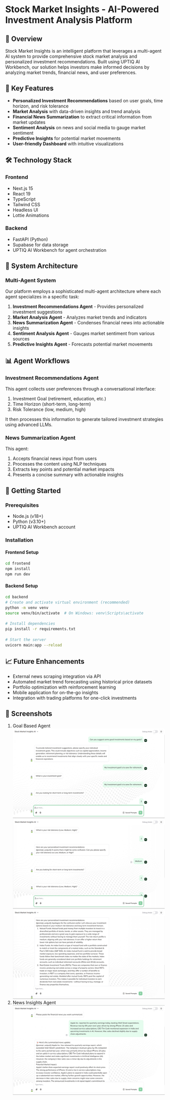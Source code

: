 # Stock Market Insights - AI-Powered Investment Analysis Platform

## 🧠 Overview

Stock Market Insights is an intelligent platform that leverages a multi-agent AI system to provide comprehensive stock market analysis and personalized investment recommendations. Built using UPTIQ AI Workbench, our solution helps investors make informed decisions by analyzing market trends, financial news, and user preferences.

## 🤖 Key Features

- **Personalized Investment Recommendations** based on user goals, time horizon, and risk tolerance
- **Market Analysis** with data-driven insights and trend analysis
- **Financial News Summarization** to extract critical information from market updates
- **Sentiment Analysis** on news and social media to gauge market sentiment
- **Predictive Insights** for potential market movements
- **User-friendly Dashboard** with intuitive visualizations

## 🛠️ Technology Stack

### Frontend
- Next.js 15
- React 19
- TypeScript
- Tailwind CSS
- Headless UI
- Lottie Animations

### Backend
- FastAPI (Python)
- Supabase for data storage
- UPTIQ AI Workbench for agent orchestration

## 🧩 System Architecture

### Multi-Agent System
Our platform employs a sophisticated multi-agent architecture where each agent specializes in a specific task:

1. **Investment Recommendations Agent** - Provides personalized investment suggestions
2. **Market Analysis Agent** - Analyzes market trends and indicators
3. **News Summarization Agent** - Condenses financial news into actionable insights
4. **Sentiment Analysis Agent** - Gauges market sentiment from various sources
5. **Predictive Insights Agent** - Forecasts potential market movements

## 📊 Agent Workflows

### Investment Recommendations Agent
This agent collects user preferences through a conversational interface:
1. Investment Goal (retirement, education, etc.)
2. Time Horizon (short-term, long-term)
3. Risk Tolerance (low, medium, high)

It then processes this information to generate tailored investment strategies using advanced LLMs.

### News Summarization Agent
This agent:
1. Accepts financial news input from users
2. Processes the content using NLP techniques
3. Extracts key points and potential market impacts
4. Presents a concise summary with actionable insights

## 🚀 Getting Started

### Prerequisites
- Node.js (v18+)
- Python (v3.10+)
- UPTIQ AI Workbench account

### Installation

#### Frontend Setup
```bash
cd frontend
npm install
npm run dev
```

#### Backend Setup
```bash
cd backend
# Create and activate virtual environment (recommended)
python -m venv venv
source venv/bin/activate  # On Windows: venv\Scripts\activate

# Install dependencies
pip install -r requirements.txt

# Start the server
uvicorn main:app --reload
```

## 📈 Future Enhancements
- External news scraping integration via API
- Automated market trend forecasting using historical price datasets
- Portfolio optimization with reinforcement learning
- Mobile application for on-the-go insights
- Integration with trading platforms for one-click investments

## 📸 Screenshots

1. Goal Based Agent
![Investment Recommendation Workflow](Agent%20SS/Screenshot%202025-03-28%20224059.png)  
![Agent Configuration](Agent%20SS/Screenshot%202025-03-28%20224126.png)  
![System Dashboard](Agent%20SS/Screenshot%202025-03-28%20224147.png)
2. News Insights Agent
![News Summarization Agent](Agent%20SS/Screenshot%202025-03-28%20235515.png)  


